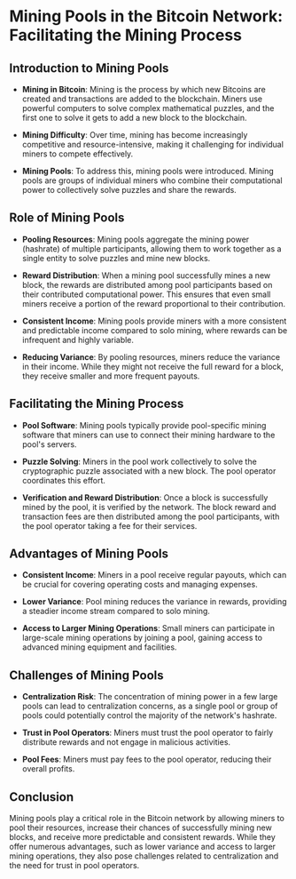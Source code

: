 # Mining Pools in the Bitcoin Network: Facilitating the Mining Process

## Introduction to Mining Pools

- **Mining in Bitcoin**: Mining is the process by which new Bitcoins are created and transactions are added to the blockchain. Miners use powerful computers to solve complex mathematical puzzles, and the first one to solve it gets to add a new block to the blockchain.

- **Mining Difficulty**: Over time, mining has become increasingly competitive and resource-intensive, making it challenging for individual miners to compete effectively.

- **Mining Pools**: To address this, mining pools were introduced. Mining pools are groups of individual miners who combine their computational power to collectively solve puzzles and share the rewards.

## Role of Mining Pools

- **Pooling Resources**: Mining pools aggregate the mining power (hashrate) of multiple participants, allowing them to work together as a single entity to solve puzzles and mine new blocks.

- **Reward Distribution**: When a mining pool successfully mines a new block, the rewards are distributed among pool participants based on their contributed computational power. This ensures that even small miners receive a portion of the reward proportional to their contribution.

- **Consistent Income**: Mining pools provide miners with a more consistent and predictable income compared to solo mining, where rewards can be infrequent and highly variable.

- **Reducing Variance**: By pooling resources, miners reduce the variance in their income. While they might not receive the full reward for a block, they receive smaller and more frequent payouts.

## Facilitating the Mining Process

- **Pool Software**: Mining pools typically provide pool-specific mining software that miners can use to connect their mining hardware to the pool's servers.

- **Puzzle Solving**: Miners in the pool work collectively to solve the cryptographic puzzle associated with a new block. The pool operator coordinates this effort.

- **Verification and Reward Distribution**: Once a block is successfully mined by the pool, it is verified by the network. The block reward and transaction fees are then distributed among the pool participants, with the pool operator taking a fee for their services.

## Advantages of Mining Pools

- **Consistent Income**: Miners in a pool receive regular payouts, which can be crucial for covering operating costs and managing expenses.

- **Lower Variance**: Pool mining reduces the variance in rewards, providing a steadier income stream compared to solo mining.

- **Access to Larger Mining Operations**: Small miners can participate in large-scale mining operations by joining a pool, gaining access to advanced mining equipment and facilities.

## Challenges of Mining Pools

- **Centralization Risk**: The concentration of mining power in a few large pools can lead to centralization concerns, as a single pool or group of pools could potentially control the majority of the network's hashrate.

- **Trust in Pool Operators**: Miners must trust the pool operator to fairly distribute rewards and not engage in malicious activities.

- **Pool Fees**: Miners must pay fees to the pool operator, reducing their overall profits.

## Conclusion

Mining pools play a critical role in the Bitcoin network by allowing miners to pool their resources, increase their chances of successfully mining new blocks, and receive more predictable and consistent rewards. While they offer numerous advantages, such as lower variance and access to larger mining operations, they also pose challenges related to centralization and the need for trust in pool operators.
